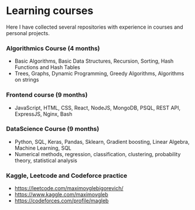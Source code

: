 # Learning courses

Here I have collected several repositories with experience in courses and personal projects.
### Algorithmics Course (4 months)
- Basic Algorithms, Basic Data Structures, Recursion, Sorting, Hash Functions and Hash Tables
- Trees, Graphs, Dynamic Programming, Greedy Algorithms, Algorithms on strings
### Frontend course (9 months)
- JavaScript, HTML, CSS, React, NodeJS, MongoDB, PSQL, REST API, ExpressJS, Nginx, Bash
### DataScience Course (9 months)
- Python, SQL, Keras, Pandas, Sklearn, Gradient boosting, Linear Algebra, Machine Learning, SQL
- Numerical methods, regression, classification, clustering, probability theory, statistical analysis
### Kaggle, Leetcode and Codeforce practice
- https://leetcode.com/maximovglebigorevich/
- https://www.kaggle.com/maximovgleb
- https://codeforces.com/profile/magleb
